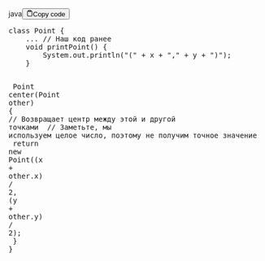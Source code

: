 <div class="code-element"><div class="lang-line"><text>java</text><button class="copy-button" id="code736b" onclick="copyCode(code736, code736b)"><svg stroke="currentColor" fill="none" stroke-width="2" viewBox="0 0 24 24" stroke-linecap="round" stroke-linejoin="round" class="h-4 w-4" height="1em" width="1em" xmlns="http://www.w3.org/2000/svg"><path d="M16 4h2a2 2 0 0 1 2 2v14a2 2 0 0 1-2 2H6a2 2 0 0 1-2-2V6a2 2 0 0 1 2-2h2"></path><rect x="8" y="2" width="8" height="4" rx="1" ry="1"></rect></svg><text>Copy code</text></button></div><div class="code" id="code736"><div class="highlight"><pre><span></span><span class="kd">class</span> <span class="nc">Point</span><span class="w"> </span><span class="p">{</span>
<span class="w">    </span><span class="p">...</span><span class="w"> </span><span class="c1">// Наш код ранее</span>
<span class="w">    </span><span class="kt">void</span><span class="w"> </span><span class="nf">printPoint</span><span class="p">()</span><span class="w"> </span><span class="p">{</span>
<span class="w">        </span><span class="n">System</span><span class="p">.</span><span class="na">out</span><span class="p">.</span><span class="na">println</span><span class="p">(</span><span class="s">&quot;(&quot;</span><span class="w"> </span><span class="o">+</span><span class="w"> </span><span class="n">x</span><span class="w"> </span><span class="o">+</span><span class="w"> </span><span class="s">&quot;,&quot;</span><span class="w"> </span><span class="o">+</span><span class="w"> </span><span class="n">y</span><span class="w"> </span><span class="o">+</span><span class="w"> </span><span class="s">&quot;)&quot;</span><span class="p">);</span>
<span class="w">    </span><span class="p">}</span>

<span class="w">    </span><span class="n">Point</span><span class="w"> </span><span class="nf">center</span><span class="p">(</span><span class="n">Point</span><span class="w"> </span><span class="n">other</span><span class="p">)</span><span class="w"> </span><span class="p">{</span>
<span class="w">        </span><span class="c1">// Возвращает центр между этой и другой точками</span>
<span class="w">        </span><span class="c1">// Заметьте, мы используем целое число, поэтому не получим точное значение</span>
<span class="w">        </span><span class="k">return</span><span class="w"> </span><span class="k">new</span><span class="w"> </span><span class="n">Point</span><span class="p">((</span><span class="n">x</span><span class="w"> </span><span class="o">+</span><span class="w"> </span><span class="n">other</span><span class="p">.</span><span class="na">x</span><span class="p">)</span><span class="w"> </span><span class="o">/</span><span class="w"> </span><span class="mi">2</span><span class="p">,</span><span class="w"> </span><span class="p">(</span><span class="n">y</span><span class="w"> </span><span class="o">+</span><span class="w"> </span><span class="n">other</span><span class="p">.</span><span class="na">y</span><span class="p">)</span><span class="w"> </span><span class="o">/</span><span class="w"> </span><span class="mi">2</span><span class="p">);</span>
<span class="w">    </span><span class="p">}</span>
<span class="p">}</span>
</pre></div></div></div>